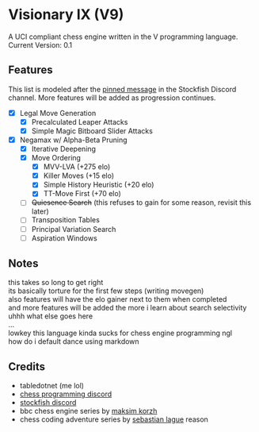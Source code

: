 # Visionary IX (V9)

A UCI compliant chess engine written in the V programming language.\
Current Version: 0.1

## Features
This list is modeled after the [pinned message](https://discord.com/channels/435943710472011776/882956631514689597/1256706716515565638) in the Stockfish Discord channel. More features will be added as progression continues.
- [x] Legal Move Generation
    - [x] Precalculated Leaper Attacks
    - [x] Simple Magic Bitboard Slider Attacks
- [x] Negamax w/ Alpha-Beta Pruning
    - [x] Iterative Deepening
    - [x] Move Ordering
        - [x] MVV-LVA (+275 elo)
        - [x] Killer Moves (+15 elo)
        - [x] Simple History Heuristic (+20 elo)
        - [x] TT-Move First (+70 elo)
    - [ ] ~~Quiesence Search~~ (this refuses to gain for some reason, revisit this later)
    - [ ] Transposition Tables
    - [ ] Principal Variation Search
    - [ ] Aspiration Windows

## Notes
this takes so long to get right\
its basically torture for the first few steps (writing movegen)\
also features will have the elo gainer next to them when completed\
and more features will be added the more i learn about search selectivity\
uhhh what else goes here\
...\
lowkey this language kinda sucks for chess engine programming ngl\
how do i default dance using markdown
## Credits
- tabledotnet (me lol)
- [chess programming discord](https://discord.com/invite/F6W6mMsTGN)
- [stockfish discord](https://discord.gg/GWDRS3kU6R)
- bbc chess engine series by [maksim korzh](https://github.com/maksimkorzh/bbc)
- chess coding adventure series by [sebastian lague](https://github.com/seblague/chess-coding-adventure)
reason